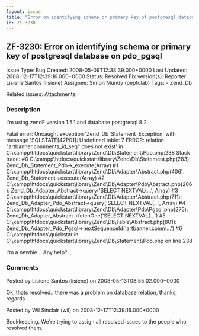 ```yaml
---
layout: issue
title: "Error on identifying schema or primary key of postgresql database on pdo_pgsql"
id: ZF-3230
---
```


ZF-3230: Error on identifying schema or primary key of postgresql database on pdo\_pgsql
----------------------------------------------------------------------------------------

 Issue Type: Bug Created: 2008-05-09T12:38:39.000+0000 Last Updated: 2008-12-17T12:39:16.000+0000 Status: Resolved Fix version(s): 
 Reporter:  Lisiene Santos (lisiene)  Assignee:  Simon Mundy (peptolab)  Tags: - Zend\_Db
 
 Related issues: 
 Attachments: 
### Description

I'm using zendF version 1.5.1 and database postgresql 8.2

Fatal error: Uncaught exception 'Zend\_Db\_Statement\_Exception' with message 'SQLSTATE[42P01]: Undefined table: 7 ERROR: relation "artbanner.comments\_id\_seq" does not exist' in C:\\xampp\\htdocs\\quickstart\\library\\Zend\\Db\\Statement\\Pdo.php:238 Stack trace: #0 C:\\xampp\\htdocs\\quickstart\\library\\Zend\\Db\\Statement.php(283): Zend\_Db\_Statement\_Pdo->\_execute(Array) #1 C:\\xampp\\htdocs\\quickstart\\library\\Zend\\Db\\Adapter\\Abstract.php(406): Zend\_Db\_Statement->execute(Array) #2 C:\\xampp\\htdocs\\quickstart\\library\\Zend\\Db\\Adapter\\Pdo\\Abstract.php(206): Zend\_Db\_Adapter\_Abstract->query('SELECT NEXTVAL(...', Array) #3 C:\\xampp\\htdocs\\quickstart\\library\\Zend\\Db\\Adapter\\Abstract.php(711): Zend\_Db\_Adapter\_Pdo\_Abstract->query('SELECT NEXTVAL(...', Array) #4 C:\\xampp\\htdocs\\quickstart\\library\\Zend\\Db\\Adapter\\Pdo\\Pgsql.php(276): Zend\_Db\_Adapter\_Abstract->fetchOne('SELECT NEXTVAL(...') #5 C:\\xampp\\htdocs\\quickstart\\library\\Zend\\Db\\Table\\Abstract.php(801): Zend\_Db\_Adapter\_Pdo\_Pgsql->nextSequenceId('artbanner.comm...') #6 C:\\xampp\\htdocs\\quickstar in C:\\xampp\\htdocs\\quickstart\\library\\Zend\\Db\\Statement\\Pdo.php on line 238

I'm a newbie... Any help?...

 

 

### Comments

Posted by Lisiene Santos (lisiene) on 2008-05-13T08:55:02.000+0000

Ok, thats resolved.. there was a problem on database relation, thanks, regards

 

 

Posted by Wil Sinclair (wil) on 2008-12-17T12:39:16.000+0000

Bookkeeping. We're trying to assign all resolved issues to the people who resolved them.

 

 
